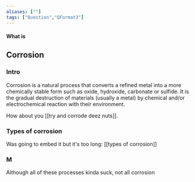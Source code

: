 ```yaml
---
aliases: [""]
tags: ["Question","QFormat3"]
---
```


#### What is
## Corrosion
### Intro
Corrosion is a natural process that converts a refined metal into a more chemically stable form such as oxide, hydroxide, carbonate or sulfide. It is the gradual destruction of materials (usually a metal) by chemical and/or electrochemical reaction with their environment.

How about you [[try and corrode deez nuts]].


### Types of corrosion
Was going to embed it but it's too long:
[[types of corrosion]]

### M
Although all of these processes kinda suck, not all corrosion